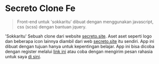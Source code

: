# Secreto Clone Fe
> Front-end untuk 'sokkaritu' dibuat dengan menggunakan javascript, css (scss) dengan bantuan jquery.  
 
'Sokkaritu' Sebuah clone dari website [secreto.site](https://secreto.site). Aset aset seperti logo dan beberapa 
icon lainnya diambil dari web [secreto.site](https://secreto.site) itu sendiri. App ini dibuat dengan tujuan 
hanya untuk kepentingan belajar. App ini bisa dicoba dengan register melalui [link ini](https://sokkaritu.rzkfyn.me) 
atau coba dengan mengirim pesan rahasia untuk saya [di sini](https://sokkaritu.rzkfyn.me/rzkfyn).